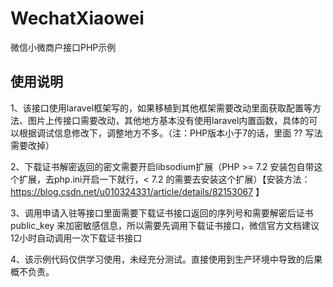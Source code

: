 # WechatXiaowei
微信小微商户接口PHP示例

## 使用说明

1、该接口使用laravel框架写的，如果移植到其他框架需要改动里面获取配置等方法、图片上传接口需要改动，其他地方基本没有使用laravel内置函数，具体的可以根据调试信息修改下，调整地方不多。（注：PHP版本小于7的话，里面 ?? 写法需要改掉）

2、下载证书解密返回的密文需要开启libsodium扩展（PHP >= 7.2 安装包自带这个扩展，去php.ini开启一下就行，< 7.2 的需要去安装这个扩展）【安装方法：https://blog.csdn.net/u010324331/article/details/82153067 】

3、调用申请入驻等接口里面需要下载证书接口返回的序列号和需要解密后证书 public_key 来加密敏感信息，所以需要先调用下载证书接口，微信官方文档建议12小时自动调用一次下载证书接口

4、该示例代码仅供学习使用，未经充分测试。直接使用到生产环境中导致的后果概不负责。
